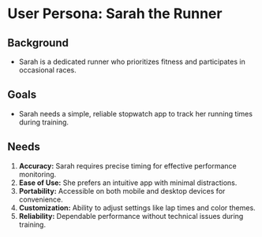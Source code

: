 # User Persona: Sarah the Runner

## Background

- Sarah is a dedicated runner who prioritizes fitness and participates in occasional races.

## Goals

- Sarah needs a simple, reliable stopwatch app to track her running times during training.

## Needs

1. **Accuracy:** Sarah requires precise timing for effective performance monitoring.
2. **Ease of Use:** She prefers an intuitive app with minimal distractions.
3. **Portability:** Accessible on both mobile and desktop devices for convenience.
4. **Customization:** Ability to adjust settings like lap times and color themes.
5. **Reliability:** Dependable performance without technical issues during training.